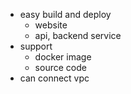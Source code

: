 - easy build and deploy
    - website
    - api, backend service
- support
    - docker image
    - source code
- can connect vpc